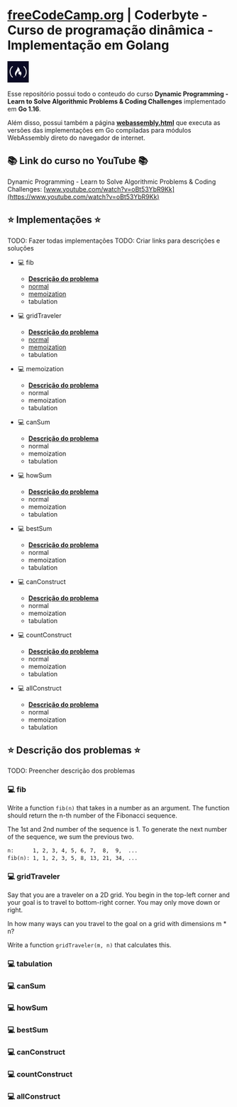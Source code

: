 # [freeCodeCamp.org](https://www.freecodecamp.org/) | Coderbyte - Curso de programação dinâmica - Implementação em Golang

<img src="freecodecamp-logo.jpg" alt="freecodecamp-logo" width="48"/>

Esse repositório possui todo o conteudo do curso **Dynamic Programming - Learn to Solve Algorithmic Problems & Coding Challenges** implementado em **Go 1.16**.

Além disso, possui também a página **[webassembly.html](https://guilhermerodrigues680.github.io/freeCodeCamp-coderbyte-dynamic-programming-course-golang-implementation/webassembly.html)** que executa as versões das implementações em Go compiladas para módulos WebAssembly direto do navegador de internet.


## 📚 Link do curso no YouTube 📚

Dynamic Programming - Learn to Solve Algorithmic Problems & Coding Challenges:
[www.youtube.com/watch?v=oBt53YbR9Kk](https://www.youtube.com/watch?v=oBt53YbR9Kk)

## ⭐️ Implementações ⭐️
TODO: Fazer todas implementações
TODO: Criar links para descrições e soluções
- 💻 fib 
    - **[Descrição do problema](#-fib)**
    - [normal](./01-fib/main.go)
    - [memoization](./01A-fib-memoization/main.go)
    - tabulation

- 💻 gridTraveler
    - **[Descrição do problema](#-gridTraveler)**
    - [normal](./02-gridTraveler/main.go)
    - [memoization](./02A-gridTraveler-memoization/main.go)
    - tabulation

- 💻 memoization
    - **[Descrição do problema](./)**
    - normal
    - memoization
    - tabulation

- 💻 canSum
    - **[Descrição do problema](./)**
    - normal
    - memoization
    - tabulation

- 💻 howSum
    - **[Descrição do problema](./)**
    - normal
    - memoization
    - tabulation

- 💻 bestSum
    - **[Descrição do problema](./)**
    - normal
    - memoization
    - tabulation

- 💻 canConstruct
    - **[Descrição do problema](./)**
    - normal
    - memoization
    - tabulation

- 💻 countConstruct
    - **[Descrição do problema](./)**
    - normal
    - memoization
    - tabulation

- 💻 allConstruct
    - **[Descrição do problema](./)**
    - normal
    - memoization
    - tabulation

## ⭐️ Descrição dos problemas ⭐️
TODO: Preencher descrição dos problemas
### 💻 fib
Write a function `fib(n)` that takes in a number as an argument.
The function should return the n-th number of the Fibonacci sequence.

The 1st and 2nd number of the sequence is 1.
To generate the next number of the sequence, we sum the previous two.

```txt
n:      1, 2, 3, 4, 5, 6, 7,  8,  9,  ...
fib(n): 1, 1, 2, 3, 5, 8, 13, 21, 34, ...
```

### 💻 gridTraveler
Say that you are a traveler on a 2D grid. You begin in the top-left corner and your goal is to travel to bottom-right corner.
You may only move down or right.

In how many ways can you travel to the goal on a grid with dimensions m * n?

Write a function `gridTraveler(m, n)` that calculates this.

### 💻 tabulation
### 💻 canSum
### 💻 howSum
### 💻 bestSum
### 💻 canConstruct
### 💻 countConstruct
### 💻 allConstruct
